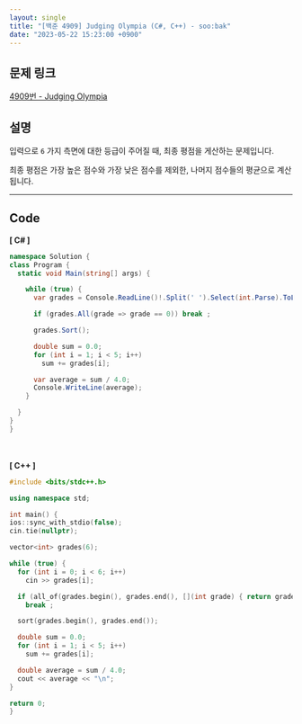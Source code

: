 ```yaml
---
layout: single
title: "[백준 4909] Judging Olympia (C#, C++) - soo:bak"
date: "2023-05-22 15:23:00 +0900"
---
```


## 문제 링크
  [4909번 - Judging Olympia](https://www.acmicpc.net/problem/4909)

## 설명
입력으로 `6` 가지 측면에 대한 등급이 주어질 때, 최종 평점을 게산하는 문제입니다. <br>

최종 평점은 가장 높은 점수와 가장 낮은 점수를 제외한, 나머지 점수들의 평균으로 계산됩니다. <br>

- - -

## Code
<b>[ C# ] </b>
<br>

  ```c#
namespace Solution {
  class Program {
    static void Main(string[] args) {

      while (true) {
        var grades = Console.ReadLine()!.Split(' ').Select(int.Parse).ToList();

        if (grades.All(grade => grade == 0)) break ;

        grades.Sort();

        double sum = 0.0;
        for (int i = 1; i < 5; i++)
          sum += grades[i];

        var average = sum / 4.0;
        Console.WriteLine(average);
      }

    }
  }
}
  ```
<br><br>
<b>[ C++ ] </b>
<br>

  ```c++
#include <bits/stdc++.h>

using namespace std;

int main() {
  ios::sync_with_stdio(false);
  cin.tie(nullptr);

  vector<int> grades(6);

  while (true) {
    for (int i = 0; i < 6; i++)
      cin >> grades[i];

    if (all_of(grades.begin(), grades.end(), [](int grade) { return grade == 0; }))
      break ;

    sort(grades.begin(), grades.end());

    double sum = 0.0;
    for (int i = 1; i < 5; i++)
      sum += grades[i];

    double average = sum / 4.0;
    cout << average << "\n";
  }

  return 0;
}
  ```
